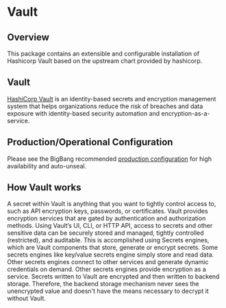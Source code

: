 # Vault

## Overview

This package contains an extensible and configurable installation of Hashicorp Vault based on the upstream chart provided by hashicorp.

## Vault

[HashiCorp Vault](https://www.hashicorp.com/en/products/vault) is an identity-based secrets and encryption management system that helps organizations reduce the risk of breaches and data exposure with identity-based security automation and encryption-as-a-service.

## Production/Operational Configuration
Please see the BigBang recommended [production configuration](./production.md) for high availability and auto-unseal.

## How Vault works

A secret within Vault is anything that you want to tightly control access to, such as API encryption keys, passwords, or certificates. Vault provides encryption services that are gated by authentication and authorization methods. Using Vault’s UI, CLI, or HTTP API, access to secrets and other sensitive data can be securely stored and managed, tightly controlled (restricted), and auditable. This is accomplished using Secrets engines, which are Vault components that store, generate or encrypt secrets. Some secrets engines like key/value secrets engine simply store and read data. Other secrets engines connect to other services and generate dynamic credentials on demand. Other secrets engines provide encryption as a service. Secrets written to Vault are encrypted and then written to backend storage. Therefore, the backend storage mechanism never sees the unencrypted value and doesn't have the means necessary to decrypt it without Vault.
